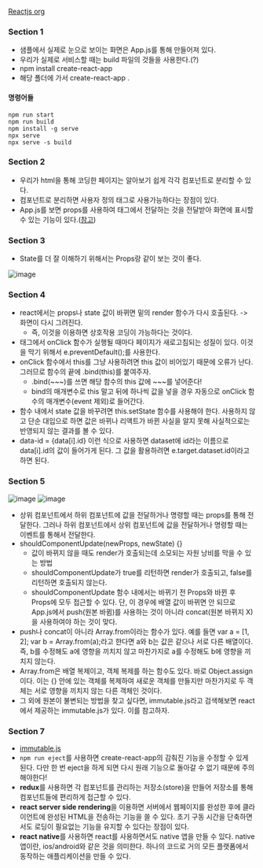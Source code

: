[Reactjs org](https://reactjs.org/)

### Section 1
- 샘플에서 실제로 눈으로 보이는 화면은 App.js를 통해 만들어져 있다.
- 우리가 실제로 서비스할 때는 build 파일의 것들을 사용한다.(?)
- npm install create-react-app
- 해당 폴더에 가서 create-react-app .
#### 명령어들
```
npm run start
npm run build
npm install -g serve
npx serve
npx serve -s build
```

### Section 2
- 우리가 html을 통해 코딩한 페이지는 알아보기 쉽게 각각 컴포넌트로 분리할 수 있다.
- 컴포넌트로 분리하면 사용자 정의 태그로 사용가능하다는 장점이 있다.
- App.js를 보면 props를 사용하여 태그에서 전달하는 것을 전달받아 화면에 표시할 수 있는 기능이 있다.([참고](https://reactjs.org/docs/components-and-props.html))

### Section 3
- State를 더 잘 이해하기 위해서는 Props랑 같이 보는 것이 좋다.

![image](https://user-images.githubusercontent.com/57928612/110427397-084f0b80-80eb-11eb-93e0-9dd0e13ebe3d.png)

### Section 4
- react에서는 props나 state 값이 바뀌면 밑의 render 함수가 다시 호출된다. -> 화면이 다시 그려진다.
    - 즉, 이것을 이용하면 상호작용 코딩이 가능하다는 것이다.
- 태그에서 onClick 함수가 실행될 때마다 페이지가 새로고침되는 성질이 있다. 이것을 막기 위해서 e.preventDefault();를 사용한다.
- onClick 함수에서 this를 그냥 사용하려면 this 값이 비어있기 때문에 오류가 난다. 그러므로 함수의 끝에 .bind(this)를 붙여주자.
    - .bind(~~~)를 쓰면 해당 함수의 this 값에 ~~~를 넣어준다!
    - bind의 매개변수로 this 말고 뒤에 하나씩 값을 넣을 경우 자동으로 onClick 함수의 매개변수(event 제외)로 들어간다.
- 함수 내에서 state 값을 바꾸려면 this.setState 함수를 사용해야 한다. 사용하지 않고 단순 대입으로 하면 값은 바뀌나 리액트가 바뀐 사실을 알지 못해 사실적으로는 반영되지 않는 결과를 볼 수 있다.
- data-id = {data[i].id} 이런 식으로 사용하면 dataset에 id라는 이름으로 data[i].id의 값이 들어가게 된다. 그 값을 활용하려면 e.target.dataset.id이라고 하면 된다.

### Section 5
![image](https://user-images.githubusercontent.com/57928612/111260993-1a89f600-8665-11eb-8bbb-31b50d0186c0.png)
![image](https://user-images.githubusercontent.com/57928612/111261027-28d81200-8665-11eb-889a-c12fa76e3990.png)

- 상위 컴포넌트에서 하위 컴포넌트에 값을 전달하거나 명령할 때는 props를 통해 전달한다. 그러나 하위 컴포넌트에서 상위 컴포넌트에 값을 전달하거나 명령할 때는 이벤트를 통해서 전달한다.
- shouldComponentUpdate(newProps, newState) {}
    - 값이 바뀌지 않을 때도 render가 호출되는데 소모되는 자원 낭비를 막을 수 있는 방법
    - shouldComponentUpdate가 true를 리턴하면 render가 호출되고, false를 리턴하면 호출되지 않는다.
    - shouldComponentUpdate 함수 내에서는 바뀌기 전 Props와 바뀐 후 Props에 모두 접근할 수 있다. 단, 이 경우에 배열 값이 바뀌면 안 되므로 App.js에서 push(원본 바뀜)를 사용하는 것이 아니라 concat(원본 바뀌지 X)을 사용하여야 하는 것이 맞다.
- push나 concat이 아니라 Array.from이라는 함수가 있다. 예를 들면 var a = [1, 2]; var b = Array.from(a);라고 한다면 a와 b는 값은 같으나 서로 다른 배열이다. 즉, b를 수정해도 a에 영향을 끼치지 않고 마찬가지로 a를 수정해도 b에 영향을 끼치지 않는다.
- Array.from은 배열 복제이고, 객체 복제를 하는 함수도 있다. 바로 Object.assign이다. 이는 {} 안에 있는 객체를 복제하여 새로운 객체를 만들지만 마찬가지로 두 객체는 서로 영향을 끼치지 않는 다른 객체인 것이다.
- 그 외에 원본이 불변되는 방법을 찾고 싶다면, immutable.js라고 검색해보면 react에서 제공하는 immutable.js가 있다. 이를 참고하자.

### Section 7
- [immutable.js](https://immutable-js.github.io/immutable-js/)
- `npm run eject`를 사용하면 create-react-app의 감춰진 기능을 수정할 수 있게 된다. 다만 한 번 eject을 하게 되면 다시 원래 기능으로 돌아갈 수 없기 때문에 주의해야한다!
- **redux**를 사용하면 각 컴포넌트를 관리하는 저장소(store)을 만들어 저장소를 통해 컴포넌트들에 편리하게 접근할 수 있다.
- **react server side rendering**을 이용하면 서버에서 웹페이지를 완성한 후에 클라이언트에 완성된 HTML을 전송하는 기능을 쓸 수 있다. 초기 구동 시간을 단축하면서도 로딩이 필요없는 기능을 유지할 수 있다는 장점이 있다.
- **react native**를 사용하면 react를 사용하면서도 native 앱을 만들 수 있다. native 앱이란, ios/android와 같은 것을 의미한다. 하나의 코드로 거의 모든 플랫폼에서 동작하는 애플리케이션을 만들 수 있다.